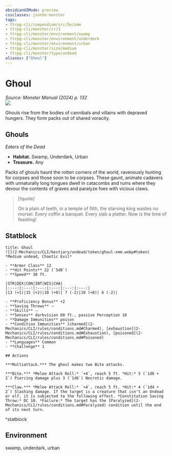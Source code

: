 ```yaml
---
obsidianUIMode: preview
cssclasses: json5e-monster
tags:
- ttrpg-cli/compendium/src/5e/xmm
- ttrpg-cli/monster/cr/1
- ttrpg-cli/monster/environment/swamp
- ttrpg-cli/monster/environment/underdark
- ttrpg-cli/monster/environment/urban
- ttrpg-cli/monster/size/medium
- ttrpg-cli/monster/type/undead
aliases: ["Ghoul"]
---
```

# Ghoul
*Source: Monster Manual (2024) p. 132*  
![](2-Mechanics/CLI/bestiary/undead/img/ghouls.webp#right)

Ghouls rise from the bodies of cannibals and villains with depraved hungers. They form packs out of shared voracity.

## Ghouls

*Eaters of the Dead*

- **Habitat.** Swamp, Underdark, Urban  
- **Treasure.** Any  

Packs of ghouls haunt the rotten corners of the world, ravenously hunting for corpses and those soon to be corpses. These gaunt, animate cadavers with unnaturally long tongues dwell in catacombs and ruins where they devour the contents of graves and paralyze foes with vicious claws.

> [!quote]  
> 
> On a plain of teeth, in a temple of filth, the starving king wastes no morsel. Every coffin a banquet. Every slab a platter. Now is the time of feasting!


## Statblock

```ad-statblock
title: Ghoul
![](2-Mechanics/CLI/bestiary/undead/token/ghoul-xmm.webp#token)
*Medium undead, Chaotic Evil*

- **Armor Class** 12 
- **Hit Points** 22 (`5d8`) 
- **Speed** 30 ft.

|STR|DEX|CON|INT|WIS|CHA|
|:---:|:---:|:---:|:---:|:---:|:---:|
|13 (+1)|15 (+2)|10 (+0)| 7 (-2)|10 (+0)| 6 (-2)|

- **Proficiency Bonus** +2
- **Saving Throws** ⏤
- **Skills** ⏤
- **Senses** darkvision 60 ft., passive Perception 10
- **Damage Immunities** poison
- **Condition Immunities** [charmed](2-Mechanics/CLI/rules/conditions.md#Charmed), [exhaustion](2-Mechanics/CLI/rules/conditions.md#Exhaustion), [poisoned](2-Mechanics/CLI/rules/conditions.md#Poisoned)
- **Languages** Common
- **Challenge** 1

## Actions

***Multiattack.*** The ghoul makes two Bite attacks.

***Bite.*** *Melee Attack Roll:* `+4`, reach 5 ft. *Hit:* 5 (`1d6 + 2`) Piercing damage plus 3 (`1d6`) Necrotic damage.

***Claw.*** *Melee Attack Roll:* `+4`, reach 5 ft. *Hit:* 4 (`1d4 + 2`) Slashing damage. If the target is a creature that isn't an Undead or elf, it is subjected to the following effect. *Constitution Saving Throw:* DC 10. *Failure:* The target has the [Paralyzed](2-Mechanics/CLI/rules/conditions.md#Paralyzed) condition until the end of its next turn.
```
^statblock

## Environment

swamp, underdark, urban